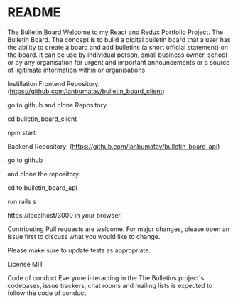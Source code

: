 # README

The Bulletin Board
Welcome to my React and Redux Portfolio Project. The Bulletin Board. The concept is to build a digital bulletin board that a user has the ability to create a board and add bulletins (a short official statement) on the board. it can be use by individual person, small business owner, school or by any organisation for urgent and important announcements or a source of ligitimate information within or organisations.


Instillation
Frontend Repository.
(https://github.com/ianbumatay/bulletin_board_client)

go to github and clone Repository.

cd bulletin_board_client

npm start 

Backend Repository:
(https://github.com/ianbumatay/bulletin_board_api)

go to github

and clone the repository.

cd to bulletin_board_api 

run rails s

https://localhost/3000 in your browser.

Contributing
Pull requests are welcome. For major changes, please open an issue first to discuss what you would like to change.

Please make sure to update tests as appropriate.

License
MIT

Code of conduct
Everyone interacting in the The Bulletins project's codebases, issue trackers, chat rooms and mailing lists is expected to follow the code of conduct.